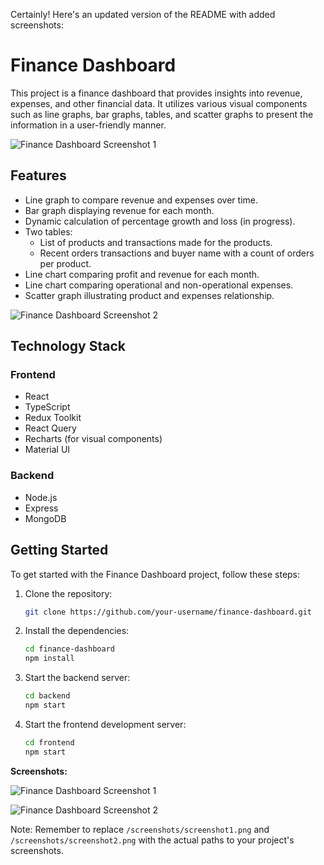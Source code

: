 Certainly! Here's an updated version of the README with added screenshots:

# Finance Dashboard

This project is a finance dashboard that provides insights into revenue, expenses, and other financial data. It utilizes various visual components such as line graphs, bar graphs, tables, and scatter graphs to present the information in a user-friendly manner.

![Finance Dashboard Screenshot 1](/screenshots/screenshot1.png)

## Features

- Line graph to compare revenue and expenses over time.
- Bar graph displaying revenue for each month.
- Dynamic calculation of percentage growth and loss (in progress).
- Two tables:
  - List of products and transactions made for the products.
  - Recent orders transactions and buyer name with a count of orders per product.
- Line chart comparing profit and revenue for each month.
- Line chart comparing operational and non-operational expenses.
- Scatter graph illustrating product and expenses relationship.

![Finance Dashboard Screenshot 2](/screenshots/screenshot2.png)

## Technology Stack

### Frontend

- React
- TypeScript
- Redux Toolkit
- React Query
- Recharts (for visual components)
- Material UI

### Backend

- Node.js
- Express
- MongoDB

## Getting Started

To get started with the Finance Dashboard project, follow these steps:

1. Clone the repository:

   ```bash
   git clone https://github.com/your-username/finance-dashboard.git
   ```

2. Install the dependencies:

   ```bash
   cd finance-dashboard
   npm install
   ```

3. Start the backend server:

   ```bash
   cd backend
   npm start
   ```

4. Start the frontend development server:

   ```bash
   cd frontend
   npm start
   ```

**Screenshots:**

![Finance Dashboard Screenshot 1]([![Screenshot-1.png](https://i.postimg.cc/KzZYfcfs/Screenshot-1.png)](https://postimg.cc/2qKm8DP4))

![Finance Dashboard Screenshot 2]([![Screenshot-1.png](https://i.postimg.cc/KzZYfcfs/Screenshot-1.png)](https://postimg.cc/2qKm8DP4))

Note: Remember to replace `/screenshots/screenshot1.png` and `/screenshots/screenshot2.png` with the actual paths to your project's screenshots.
